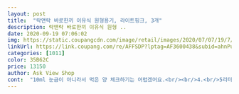 ```yaml
---
layout: post 
title:  "락앤락 바로한끼 이유식 원형용기, 라이트핑크, 3개" 
description: 락앤락 바로한끼 이유식 원형 ..
date: 2020-09-19 07:06:02 
img: https://static.coupangcdn.com/image/retail/images/2020/07/07/19/7/9d40b3cb-5766-4974-9f38-d31cd2407c94.jpg 
linkUrl: https://link.coupang.com/re/AFFSDP?lptag=AF3600438&subid=ahnPublicAsk&pageKey=1801535127&itemId=3065229722&vendorItemId=71053173467&traceid=V0-113-7bb5ac469c0e7d6a 
categories: [1011] 
color: 35B62C 
price: 13150 
author: Ask View Shop 
cont:  "10ml 눈금이 아니라서 먹은 양 체크하기는 어렵겠어요.<br/><br/>4.<br/>5리터 작은 잼팟인데도 바닥에 3개가 딱 맞게 들어가서 열탕 소독하기 좋아요.<br/><br/>과연 밀폐가 잘 되려나?? 싶어서 물 넣고 뚜껑닫아 실험해보니 오물 하나도 새지않네요<br/>뚜껑재질이 실리콘고무... <br/>라고 적혀있는데... <br/><br/>용량눈금 진한 검정색으로 표기되어있어<br/>유리가 생각보다 튼튼해보여 좋구요!!<br/>가독성 좋구요<br/>고무라는 말이 엄청 신경쓰이네용.<br/>.<br/><br/>그래도 휴대할 일 있으면 조심은 해야할 것 같아요<br/>그리고 뚜껑 닫을때 꼭원형부분 돌아가며 잘 눌러서<br/>단점은,<br/>데우기도 간편하고 실리콘뚜껑이여서 전자렌지 데우고 꺼내기쉬워요 한셋트주문해서 써보고 좋아서 하나 더 주문했어요^^<br/>뚜껑 끼운 상태면 아벤트 보틀워머에 딱 걸쳐지게 맞아요.<br/><br/>뚜껑 문의하고 공유할게용!!<br/>뚜껑이 흐물흐물해서 저는 살짝 불안하긴 했어요<br/>뜨거운 열탕소독이나 전자레인지 사용이 뚜껑도 가능한지 문의해봐야겠어요<br/>락앤락 용기가 눈금표시가있고 유리용기라서 무게는무겁지만<br/>뭐니뭐니해도 유리가 위생상 최고일 듯 해서 선택했어요<br/>실리콘캡을 열탕 소독 했는데 고무냄새가 좀 많이 나네요.<br/><br/>아기 이유식 보관용으로 구입했어요!!<br/>열탕이나 전자레인지 다 가능하다니 이유식 데울때 전자레인지 돌려도 안전하겠네요<br/>완벽히 닫아 보관 하시구요<br/>용량별 개월수 표기까지 추가로 되어있어 참고하기 좋았어요!!<br/>유리가 두꺼워서 튼튼한 느낌이에요.<br/><br/>이유식 시작해야되서 이유식용기를 많이알아봤는데<br/>적층으로 잘 쌓아지긴 하지만 보관할때<br/>" 
---
```

